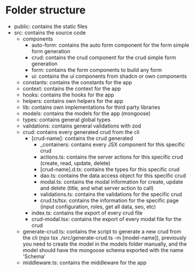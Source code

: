 # Folder structure

- public: contains the static files
- src: contains the source code
  - components
    - auto-form: contains the auto form component for the form simple form generation
    - crud: contains the crud component for the crud simple form generation
    - form: contains the form components to build any form
    - ui: contains the ui components from shadcn or own components
  - constants: contains the constants for the app
  - context: contains the context for the app
  - hooks: contains the hooks for the app
  - helpers: contains own helpers for the app
  - lib: contains own implementations for third party libraries
  - models: contains the models for the app (mongoose)
  - types: contains general global types
  - validations: contains general validations with zod
  - crud: contains every generated crud from the cli
    - [crud-name]: contains the crud generated
      - \_containers: contains every JSX component for this specific crud
      - actions.ts: contains the server actions for this specific crud (create, read, update, delete)
      - [crud-name].d.ts: contains the types for this specific crud
      - dao.ts: contains the data access object for this specific crud
      - modal.ts: contains the modal information for create, update and delete (title, and what server action to call)
      - validations.ts: contains the validations for the specific crud
      - crud.ts/tsx: contains the information for the specific page (input configuration, roles, get all data, seo, etc)
    - index.ts: contains the export of every crud file
    - crud-modal.tsx: contains the export of every modal file for the crud
  - generate-crud.ts: contains the script to generate a new crud from the cli (npx tsx ./src/generate-crud.ts -m [model-name]), previously you need to create the model in the models folder manually, and the model should have the mongoose schema exported with the name 'Schema'
  - middleware.ts: contains the middleware for the app

